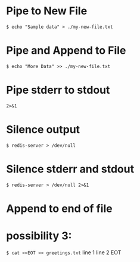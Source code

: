 # Pipe to New File
`$ echo "Sample data" > ./my-new-file.txt`

# Pipe and Append to File
`$ echo "More Data" >> ./my-new-file.txt`

# Pipe stderr to stdout
`2>&1`

# Silence output
`$ redis-server > /dev/null`

# Silence stderr and stdout
`$ redis-server > /dev/null 2>&1`

# Append to end of file
# possibility 3:
`$ cat <<EOT >> greetings.txt`
line 1
line 2
EOT
